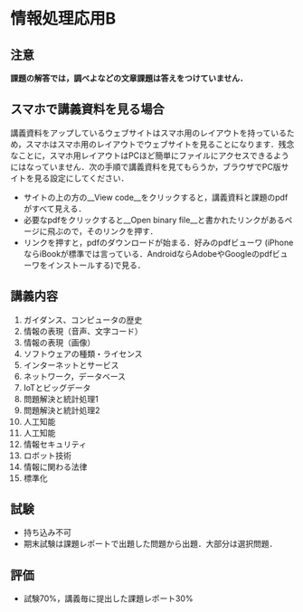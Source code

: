 # 情報処理応用B

## 注意
__課題の解答では，調べよなどの文章課題は答えをつけていません．__

## スマホで講義資料を見る場合
講義資料をアップしているウェブサイトはスマホ用のレイアウトを持っているため，スマホはスマホ用のレイアウトでウェブサイトを見ることになります．残念なことに，スマホ用レイアウトはPCほど簡単にファイルにアクセスできるようにはなっていません．次の手順で講義資料を見てもらうか，ブラウザでPC版サイトを見る設定にしてください．

- サイトの上の方の__View code__をクリックすると，講義資料と課題のpdfがすべて見える．
- 必要なpdfをクリックすると__Open binary file__と書かれたリンクがあるページに飛ぶので，そのリンクを押す．
- リンクを押すと，pdfのダウンロードが始まる．好みのpdfビューワ (iPhoneならiBookが標準では言っている．AndroidならAdobeやGoogleのpdfビューワをインストールする)で見る．

## 講義内容

1. ガイダンス、コンピュータの歴史
2. 情報の表現（音声、文字コード）
3. 情報の表現（画像）
4. ソフトウェアの種類・ライセンス
5. インターネットとサービス
6. ネットワーク，データベース
7. IoTとビッグデータ
8. 問題解決と統計処理1
9. 問題解決と統計処理2
10. 人工知能
11. 人工知能
12. 情報セキュリティ
13. ロボット技術
14. 情報に関わる法律
15. 標準化

## 試験

- 持ち込み不可
- 期末試験は課題レポートで出題した問題から出題．大部分は選択問題．


## 評価

- 試験70%，講義毎に提出した課題レポート30%

